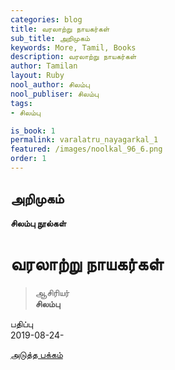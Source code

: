 ```yaml
---
categories: blog
title: வரலாற்று நாயகர்கள்
sub_title: அறிமுகம்
keywords: More, Tamil, Books
description: வரலாற்று நாயகர்கள்
author: Tamilan
layout: Ruby
nool_author: சிலம்பு
nool_publiser: சிலம்பு
tags:
- சிலம்பு

is_book: 1
permalink: varalatru_nayagarkal_1
featured: /images/noolkal_96_6.png
order: 1
---
```



## அறிமுகம்

**சிலம்பு நூல்கள்**

# வரலாற்று நாயகர்கள்

> ஆசிரியர்  
>  **சிலம்பு**

பதிப்பு  
2019-08-24-

[அடுத்த பக்கம்](varalatru_nayagarkal_2)